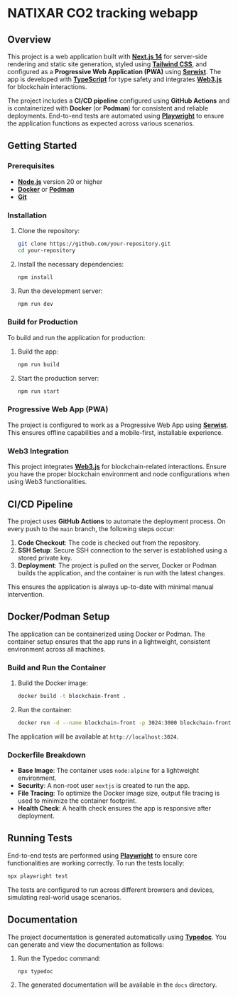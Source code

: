 
# NATIXAR CO2 tracking webapp

## Overview

This project is a web application built with [**Next.js 14**](https://nextjs.org/docs) for server-side rendering and static site generation, styled using [**Tailwind CSS**](https://tailwindcss.com/docs), and configured as a **Progressive Web Application (PWA)** using [**Serwist**](https://serwist.pages.dev/). The app is developed with [**TypeScript**](https://www.typescriptlang.org/docs/) for type safety and integrates [**Web3.js**](https://docs.web3js.org/) for blockchain interactions.

The project includes a **CI/CD pipeline** configured using **GitHub Actions** and is containerized with **Docker** (or **Podman**) for consistent and reliable deployments. End-to-end tests are automated using [**Playwright**](https://playwright.dev/docs/intro) to ensure the application functions as expected across various scenarios.

## Getting Started

### Prerequisites

- [**Node.js**](https://nodejs.org/en/docs) version 20 or higher
- [**Docker**](https://docs.docker.com/get-started/) or [**Podman**](https://podman.io/get-started)
- [**Git**](https://git-scm.com/doc)

### Installation

1. Clone the repository:
   ```bash
   git clone https://github.com/your-repository.git
   cd your-repository
   ```

2. Install the necessary dependencies:
   ```bash
   npm install
   ```

3. Run the development server:
   ```bash
   npm run dev
   ```

### Build for Production

To build and run the application for production:

1. Build the app:
   ```bash
   npm run build
   ```

2. Start the production server:
   ```bash
   npm run start
   ```

### Progressive Web App (PWA)

The project is configured to work as a Progressive Web App using [**Serwist**](https://serwist.pages.dev/). This ensures offline capabilities and a mobile-first, installable experience.

### Web3 Integration

This project integrates [**Web3.js**](https://docs.web3js.org/) for blockchain-related interactions. Ensure you have the proper blockchain environment and node configurations when using Web3 functionalities.

## CI/CD Pipeline

The project uses **GitHub Actions** to automate the deployment process. On every push to the `main` branch, the following steps occur:

1. **Code Checkout**: The code is checked out from the repository.
2. **SSH Setup**: Secure SSH connection to the server is established using a stored private key.
3. **Deployment**: The project is pulled on the server, Docker or Podman builds the application, and the container is run with the latest changes.

This ensures the application is always up-to-date with minimal manual intervention.

## Docker/Podman Setup

The application can be containerized using Docker or Podman. The container setup ensures that the app runs in a lightweight, consistent environment across all machines.

### Build and Run the Container

1. Build the Docker image:
   ```bash
   docker build -t blockchain-front .
   ```

2. Run the container:
   ```bash
   docker run -d --name blockchain-front -p 3024:3000 blockchain-front
   ```

The application will be available at `http://localhost:3024`.

### Dockerfile Breakdown

- **Base Image**: The container uses `node:alpine` for a lightweight environment.
- **Security**: A non-root user `nextjs` is created to run the app.
- **File Tracing**: To optimize the Docker image size, output file tracing is used to minimize the container footprint.
- **Health Check**: A health check ensures the app is responsive after deployment.

## Running Tests

End-to-end tests are performed using [**Playwright**](https://playwright.dev/docs/intro) to ensure core functionalities are working correctly. To run the tests locally:

```bash
npx playwright test
```

The tests are configured to run across different browsers and devices, simulating real-world usage scenarios.

## Documentation

The project documentation is generated automatically using [**Typedoc**](https://typedoc.org/guides/overview/). You can generate and view the documentation as follows:

1. Run the Typedoc command:
   ```bash
   npx typedoc
   ```

2. The generated documentation will be available in the `docs` directory.
